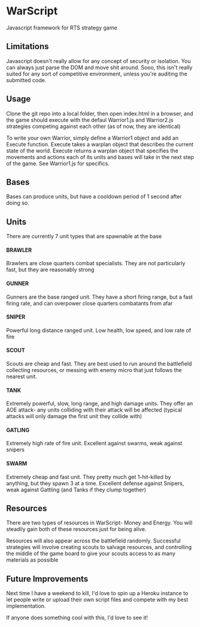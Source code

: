 # WarScript
Javascript framework for RTS strategy game

## Limitations
Javascript doesn't really allow for any concept of security or isolation.  You can always just parse the DOM and move shit around.  Sooo, this isn't really suited for any sort of competitive environment, unless you're auditing the submitted code.

## Usage
Clone the git repo into a local folder, then open index.html in a browser, and the game should execute with the defaul Warrior1.js and Warrior2.js strategies competing against each other (as of now, they are identical)

To write your own Warrior, simply define a Warrior1 object and add an Execute function.  Execute takes a warplan object that describes the current state of the world.  Execute returns a warplan object that specifies the movements and actions each of its units and bases will take in the next step of the game.  See Warrior1.js for specifics.

## Bases
Bases can produce units, but have a cooldown period of 1 second after doing so.

## Units
There are currently 7 unit types that are spawnable at the base

#### BRAWLER
Brawlers are close quarters combat specialists.  They are not particularly fast, but they are reasonably strong

#### GUNNER
Gunners are the base ranged unit.  They have a short firing range, but a fast firing rate, and can overpower close quarters combatants from afar

#### SNIPER
Powerful long distance ranged unit.  Low health, low speed, and low rate of fire

#### SCOUT
Scouts are cheap and fast.  They are best used to run around the battlefield collecting resources, or messing with enemy micro that just follows the nearest unit.

#### TANK
Extremely powerful, slow, long range, and high damage units.  They offer an AOE attack- any units colliding with their attack will be affected (typical attacks will only damage the first unit they collide with)

#### GATLING
Extremely high rate of fire unit.  Excellent against swarms, weak against snipers

#### SWARM
Extremely cheap and fast unit.  They pretty much get 1-hit-killed by anything, but they spawn 3 at a time.  Excellent defense against Snipers, weak against Gattling (and Tanks if they clump together)

## Resources
There are two types of resources in WarScript- Money and Energy.  You will steadily gain both of these resources just for being alive.

Resources will also appear across the battlefield randomly.  Successful strategies will involve creating scouts to salvage resources, and controlling the middle of the game board to give your scouts access to as many materials as possible

## Future Improvements
Next time I have a weekend to kill, I'd love to spin up a Heroku instance to let people write or upload their own script files and compete with my best implementation.

If anyone does something cool with this, I'd love to see it!
